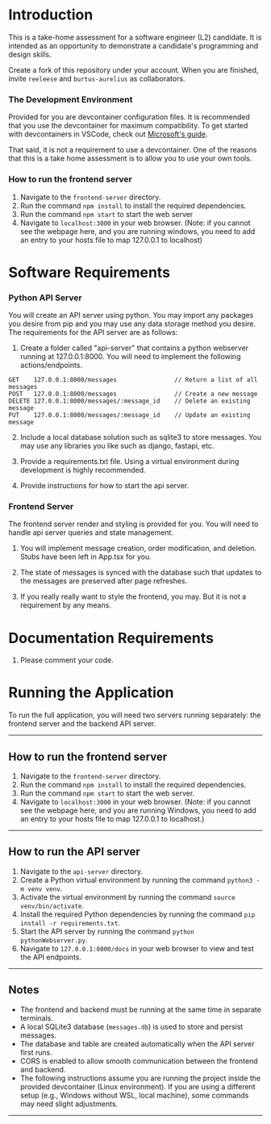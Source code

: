 # Introduction
This is a take-home assessment for a software engineer (L2) candidate. It is intended as an opportunity to demonstrate a candidate's programming and design skills.

Create a fork of this repository under your account. When you are finished, invite `reeleese` and `burtus-aurelius` as collaborators.

### The Development Environment
Provided for you are devcontainer configuration files. It is recommended that you use the devcontainer for maximum compatibility. To get started with devcontainers in VSCode, check out [Microsoft's guide](https://code.visualstudio.com/docs/devcontainers/containers).

That said, it is not a requirement to use a devcontainer. One of the reasons that this is a take home assessment is to allow you to use your own tools.


### How to run the frontend server
1. Navigate to the `frontend-server` directory.
2. Run the command `npm install` to install the required dependencies.
3. Run the command `npm start` to start the web server
4. Navigate to `localhost:3000` in your web browser. (Note: if you cannot see the webpage here, and you are running windows, you need to add an entry to your hosts file to map 127.0.0.1 to localhost)

# Software Requirements

### Python API Server
You will create an API server using python. You may import any packages you desire from pip and you may use any data storage method you desire. The requirements for the API server are as follows:

1. Create a folder called "api-server" that contains a python webserver running at 127.0.0.1:8000. You will need to implement the following actions/endpoints.
```
GET    127.0.0.1:8000/messages                // Return a list of all messages
POST   127.0.0.1:8000/messages                // Create a new message
DELETE 127.0.0.1:8000/messages/:message_id    // Delete an existing message
PUT    127.0.0.1:8000/messages/:message_id    // Update an existing message
```

2. Include a local database solution such as sqlite3 to store messages. You may use any libraries you like such as django, fastapi, etc.

3. Provide a requirements.txt file. Using a virtual environment during development is highly recommended.

4. Provide instructions for how to start the api server.


### Frontend Server
The frontend server render and styling is provided for you. You will need to handle api server queries and state management.

1. You will implement message creation, order modification, and deletion. Stubs have been left in App.tsx for you.

2. The state of messages is synced with the database such that updates to the messages are preserved after page refreshes.

3. If you really really want to style the frontend, you may. But it is not a requirement by any means.


# Documentation Requirements
1. Please comment your code.


# Running the Application

To run the full application, you will need two servers running separately: the frontend server and the backend API server.

---

## How to run the frontend server

1. Navigate to the `frontend-server` directory.
2. Run the command `npm install` to install the required dependencies.
3. Run the command `npm start` to start the web server.
4. Navigate to `localhost:3000` in your web browser. (Note: if you cannot see the webpage here, and you are running Windows, you need to add an entry to your hosts file to map 127.0.0.1 to localhost.)

---

## How to run the API server

1. Navigate to the `api-server` directory.
2. Create a Python virtual environment by running the command `python3 -m venv venv`.
3. Activate the virtual environment by running the command `source venv/bin/activate`.
4. Install the required Python dependencies by running the command `pip install -r requirements.txt`.
5. Start the API server by running the command `python pythonWebserver.py`.
6. Navigate to `127.0.0.1:8000/docs` in your web browser to view and test the API endpoints.

---

## Notes

- The frontend and backend must be running at the same time in separate terminals.
- A local SQLite3 database (`messages.db`) is used to store and persist messages.
- The database and table are created automatically when the API server first runs.
- CORS is enabled to allow smooth communication between the frontend and backend.
- The following instructions assume you are running the project inside the provided devcontainer (Linux environment). If you are using a different setup (e.g., Windows without WSL, local machine), some commands may need slight adjustments.

---

